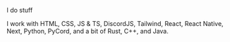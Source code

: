 I do stuff

I work with HTML, CSS, JS & TS, DiscordJS, Tailwind, React, React Native, Next, Python, PyCord, and a bit of Rust, C++, and Java.
